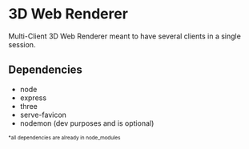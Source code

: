 # 3D Web Renderer
<a>Multi-Client 3D Web Renderer meant to have several clients in a single session.</a>
<h2>Dependencies</h2>
<ul>
    <li>node</li>
    <li>express</li>
    <li>three</li>
    <li>serve-favicon</li>
    <li>nodemon (dev purposes and is optional)</li>
</ul>

<font size=1>*all dependencies are already in node_modules</font>